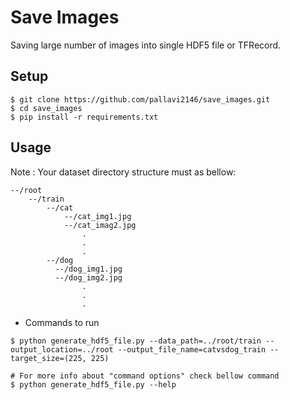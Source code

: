 # Save Images
Saving large number of images into single HDF5 file or TFRecord.

## Setup
```
$ git clone https://github.com/pallavi2146/save_images.git
$ cd save_images
$ pip install -r requirements.txt
```
## Usage
Note : Your dataset directory structure must as bellow:
```
--/root
    --/train
        --/cat
            --/cat_img1.jpg
            --/cat_imag2.jpg
                .
                .
                .
        --/dog
          --/dog_img1.jpg
          --/dog_img2.jpg
                .
                .
                .         
```
* Commands to run
```
$ python generate_hdf5_file.py --data_path=../root/train --output_location=../root --output_file_name=catvsdog_train --target_size=(225, 225)

# For more info about "command options" check bellow command
$ python generate_hdf5_file.py --help
```




